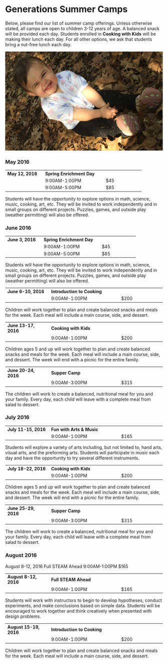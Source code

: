 # Generations Summer Camps

Below, please find our list of summer camp offerings. Unless otherwise
stated, all camps are open to children 3-12 years of age. A balanced
snack will be provided each day. Students enrolled in **Cooking with
Kids** will be making their lunch each day. For all other options, we
ask that students bring a nut-free lunch each day.

<img class="mainpic" src="/images/IMG_3785.jpg">

### May 2016

<table class="camp">
<tr>
<td width=25%><b>May 12, 2016</b></td>
<td width=75% colspan=2><b>Spring Enrichment Day</b></td></tr>
<tr>
<td>&nbsp;</td><td width=40%>9:00AM-1:00PM</td><td width=25%>$45</td></tr>
<tr>
<td>&nbsp;</td><td>9:00AM-5:00PM</td><td>$85</td></tr>
</table>

Students will have the opportunity to explore options in math, science,
music, cooking, art, etc. They will be invited to work independently and
in small groups on different projects. Puzzles, games, and outside play
(weather permitting) will also be offered.

### June 2016

<table class="camp">
<tr>
<td width=25%><b>June 3, 2016</b></td>
<td width=75% colspan=2><b>Spring Enrichment Day</b></td></tr>
<tr>
<td>&nbsp;</td><td width=40%>9:00AM-1:00PM</td><td width=25%>$45</td></tr>
<tr>
<td>&nbsp;</td><td>9:00AM-5:00PM</td><td>$85</td></tr>
</table>

Students will have the opportunity to explore options in math, science,
music, cooking, art, etc. They will be invited to work independently and
in small groups on different projects. Puzzles, games, and outside play
(weather permitting) will also be offered.

<table class="camp">
<tr>
<td width=25%><b>June 6-10, 2016</b></td>
<td width=75% colspan=2><b>Introduction to Cooking</b></td></tr>
<tr>
<td>&nbsp;</td><td width=40%>9:00AM-1:00PM</td><td width=25%>$200</td></tr>
</table>
 
Children will work together to plan and create balanced snacks and meals
for the week. Each meal will include a main course, side, and dessert.
               
<table class="camp">
<tr>
<td width=25%><b>June 13-17, 2016</b></td>
<td width=75% colspan=2><b>Cooking with Kids</b></td></tr>
<tr>
<td>&nbsp;</td><td width=40%>9:00AM-1:00PM</td><td width=25%>$200</td></tr>
</table>

Children ages 5 and up will work together to plan and create balanced
snacks and meals for the week. Each meal will include a main course,
side, and dessert. The week will end with a picnic for the entire
family.

<table class="camp">
<tr>
<td width=25%><b>June 20-24, 2016</b></td>
<td width=75% colspan=2><b>Supper Camp</b></td></tr>
<tr>
<td>&nbsp;</td><td width=40%>9:00AM-3:00PM</td><td width=25%>$315</td></tr>
</table>

The children will work to create a balanced, nutritional meal for you
and your family.  Every day, each child will leave with a complete meal
from salad to dessert.

### July 2016

<table class="camp">
<tr>
<td width=25%><b>July 11-15, 2016</b></td>
<td width=75% colspan=2><b>Fun with Arts &amp; Music</b></td></tr>
<tr>
<td>&nbsp;</td><td width=40%>9:00AM-1:00PM</td><td width=25%>$165</td></tr>
</table>

Students will explore a variety of arts including, but not limited to,
hand arts, visual arts, and the preforming arts. Students will
participate in music each day and have the opportunity to try several
different instruments.


<table class="camp">
<tr>
<td width=25%><b>July 18-22, 2016</b></td>
<td width=75% colspan=2><b>Cooking with Kids</b></td></tr>
<tr>
<td>&nbsp;</td><td width=40%>9:00AM-1:00PM</td><td width=25%>$200</td></tr>
</table>
 
Children ages 5 and up will work together to plan and create balanced
snacks and meals for the week. Each meal will include a main course,
side, and dessert. The week will end with a picnic for the entire
family.


<table class="camp">
<tr>
<td width=25%><b>June 25-29, 2016</b></td>
<td width=75% colspan=2><b>Supper Camp</b></td></tr>
<tr>
<td>&nbsp;</td><td width=40%>9:00AM-3:00PM</td><td width=25%>$315</td></tr>
</table>

The children will work to create a balanced, nutritional meal for you
and your family.  Every day, each child will leave with a complete meal
from salad to dessert.

### August 2016

August 8-12, 2016    Full STEAM Ahead                             9:00AM-1:00PM                   $165

<table class="camp">
<tr>
<td width=25%><b>August 8-12, 2016</b></td>
<td width=75% colspan=2><b>Full STEAM Ahead</b></td></tr>
<tr>
<td>&nbsp;</td><td width=40%>9:00AM-1:00PM</td><td width=25%>$165</td></tr>
</table>

Students will work with instructors to begin to develop hypotheses,
conduct experiments, and make conclusions based on simple data. Students
will be encouraged to work together and think creatively when presented
with design problems.

<table class="camp">
<tr>
<td width=25%><b>August 15-19, 2016</b></td>
<td width=75% colspan=2><b>Introduction to Cooking</b></td></tr>
<tr>
<td>&nbsp;</td><td width=40%>9:00AM-1:00PM</td><td width=25%>$200</td></tr>
</table>

Children will work together to plan and create balanced snacks and meals
for the week. Each meal will include a main course, side, and dessert.

 

 


